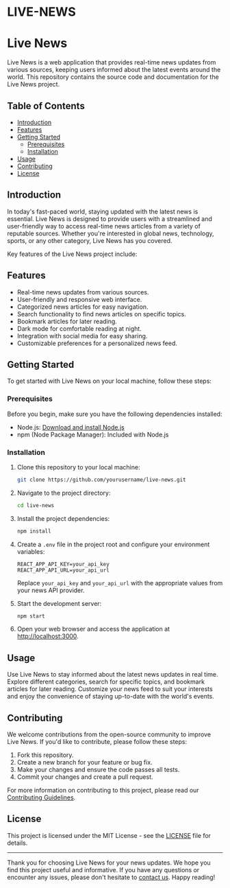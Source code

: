 # LIVE-NEWS
# Live News

Live News is a web application that provides real-time news updates from various sources, keeping users informed about the latest events around the world. This repository contains the source code and documentation for the Live News project.

## Table of Contents

- [Introduction](#introduction)
- [Features](#features)
- [Getting Started](#getting-started)
  - [Prerequisites](#prerequisites)
  - [Installation](#installation)
- [Usage](#usage)
- [Contributing](#contributing)
- [License](#license)

## Introduction

In today's fast-paced world, staying updated with the latest news is essential. Live News is designed to provide users with a streamlined and user-friendly way to access real-time news articles from a variety of reputable sources. Whether you're interested in global news, technology, sports, or any other category, Live News has you covered.

Key features of the Live News project include:

## Features

- Real-time news updates from various sources.
- User-friendly and responsive web interface.
- Categorized news articles for easy navigation.
- Search functionality to find news articles on specific topics.
- Bookmark articles for later reading.
- Dark mode for comfortable reading at night.
- Integration with social media for easy sharing.
- Customizable preferences for a personalized news feed.

## Getting Started

To get started with Live News on your local machine, follow these steps:

### Prerequisites

Before you begin, make sure you have the following dependencies installed:

- Node.js: [Download and install Node.js](https://nodejs.org/)
- npm (Node Package Manager): Included with Node.js

### Installation

1. Clone this repository to your local machine:

   ```bash
   git clone https://github.com/yourusername/live-news.git
   ```

2. Navigate to the project directory:

   ```bash
   cd live-news
   ```

3. Install the project dependencies:

   ```bash
   npm install
   ```

4. Create a `.env` file in the project root and configure your environment variables:

   ```env
   REACT_APP_API_KEY=your_api_key
   REACT_APP_API_URL=your_api_url
   ```

   Replace `your_api_key` and `your_api_url` with the appropriate values from your news API provider.

5. Start the development server:

   ```bash
   npm start
   ```

6. Open your web browser and access the application at [http://localhost:3000](http://localhost:3000).

## Usage

Use Live News to stay informed about the latest news updates in real time. Explore different categories, search for specific topics, and bookmark articles for later reading. Customize your news feed to suit your interests and enjoy the convenience of staying up-to-date with the world's events.

## Contributing

We welcome contributions from the open-source community to improve Live News. If you'd like to contribute, please follow these steps:

1. Fork this repository.
2. Create a new branch for your feature or bug fix.
3. Make your changes and ensure the code passes all tests.
4. Commit your changes and create a pull request.

For more information on contributing to this project, please read our [Contributing Guidelines](CONTRIBUTING.md).

## License

This project is licensed under the MIT License - see the [LICENSE](LICENSE) file for details.

---

Thank you for choosing Live News for your news updates. We hope you find this project useful and informative. If you have any questions or encounter any issues, please don't hesitate to [contact us](mailto:contact@example.com). Happy reading!
